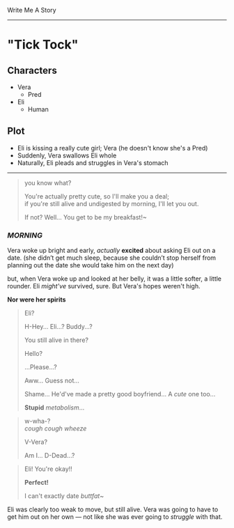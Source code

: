Write Me A Story
****************

"Tick Tock"
===========

Characters
----------
- Vera
	- Pred
- Eli
	- Human

Plot
----
- Eli is kissing a really cute girl; Vera (he doesn't know she's a Pred)
- Suddenly, Vera swallows Eli whole
- Naturally, Eli pleads and struggles in Vera's stomach
***
> you know what?
>
> You're actually pretty cute,
> so I'll make you a deal;\
> if you're still alive and undigested by morning,
> I'll let you out.
>
> If not?
> Well...
> You get to be my breakfast!~
### _MORNING_
Vera woke up bright and early, _actually_ __excited__ about asking Eli out on a date.
(she didn’t get much sleep, because she couldn’t stop herself from planning out the date she would take him on the next day)

but, when Vera woke up and looked at her belly, it was a little softer, a little rounder.
Eli _might've_ survived, sure.
But Vera's hopes weren't high.

__Nor were her spirits__
> Eli?
>
> H-Hey... Eli...?
> Buddy...?
>
> You still alive in there?
>
> Hello?
>
> ...Please...?
>
> Aww...
> Guess not...
>
> Shame...
> He'd've made a pretty good boyfriend...
> A _cute_ one too...
>
> __Stupid__ _metabolism_...

> w-wha-?\
> _cough_
> _cough_
> _wheeze_
>
> V-Vera?
>
> Am I...
> D-Dead...?

> Eli!
> You're okay!!
>
> __Perfect!__
>
> I can't exactly date _buttfat_~

Eli was clearly too weak to move, but still alive.
Vera was going to have to get him out on her own &mdash; not like she was ever going to _struggle_ with that.